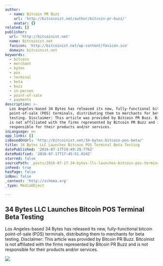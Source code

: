 ```yaml
---
author:
  - name: Bitcoin PR Buzz
    url: 'http://bitcoinist.net/author/bitcoin-pr-buzz/'
    avatar: {}
related: []
publisher:
  url: 'http://bitcoinist.net'
  name: Bitcoinist.net
  favicon: 'http://bitcoinist.net/wp-content/favicon.ico'
  domain: bitcoinist.net
keywords:
  - bitcoin
  - merchant
  - bytes
  - pos
  - terminal
  - beta
  - buzz
  - in-person
  - point-of-sale
  - payments
description: >-
  Los Angeles-based 34 Bytes has released its new, fully-functional bitcoin
  point-of-sale (POS) terminals, distributing them to merchants for beta
  testing. Disclaimer: This article was provided by Bitcoin PR Buzz. Bitcoinist
  is not affiliated with the firms represented by Bitcoin PR Buzz and is not
  responsible for their products and/or services.
inLanguage: en
app_links: []
isBasedOnUrl: 'http://bitcoinist.net/34-bytes-bitcoin-pos-beta/'
title: 34 Bytes LLC Launches Bitcoin POS Terminal Beta Testing
datePublished: '2016-07-17T19:49:29.776Z'
dateModified: '2016-07-17T17:45:51.024Z'
starred: false
sourcePath: _posts/2016-07-17-34-bytes-llc-launches-bitcoin-pos-terminal-beta-testing.md
inFeed: true
hasPage: false
inNav: false
_context: 'http://schema.org'
_type: MediaObject

---
```

<article style=""><h1>34 Bytes LLC Launches Bitcoin POS Terminal Beta Testing</h1><p>Los Angeles-based 34 Bytes has released its new, fully-functional bitcoin point-of-sale (POS) terminals, distributing them to merchants for beta testing. Disclaimer: This article was provided by Bitcoin PR Buzz. Bitcoinist is not affiliated with the firms represented by Bitcoin PR Buzz and is not responsible for their products and/or services.</p><img src="http://bitcoinist.net/wp-content/uploads/2016/07/34-Bytes-PR-Buzz-Cover.png" /></article>